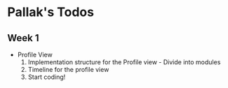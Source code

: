 Pallak's Todos
==============

## Week 1
- Profile View
  1. Implementation structure for the Profile view - Divide into modules
  2. Timeline for the profile view
  3. Start coding!